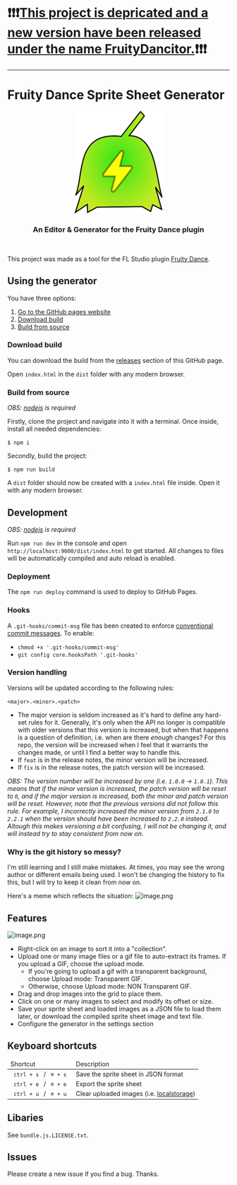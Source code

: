 <h1>❗❗❗<a href="https://github.com/TheWilley/FruityDancitor">This project is depricated and a new version have been released under the name <u>FruityDancitor</u>.</a>❗❗❗</h1>

---

# Fruity Dance Sprite Sheet Generator

<div align=center> <img width="200px"src='logotype.png'> <br> <h3> An Editor & Generator for the Fruity Dance plugin</h3> </div> <br>

This project was made as a tool for the FL Studio plugin [Fruity Dance](https://www.image-line.com/fl-studio-learning/fl-studio-online-manual/html/plugins/Fruity%20Dance.htm).

## Using the generator

You have three options:

1. [Go to the GitHub pages website](https://thewilley.github.io/Fruity_Dance_Sprite_Sheet_Generator/)
2. [Download build](#download-build)
3. [Build from source](#build-from-source)

### Download build

You can download the build from the [releases](https://github.com/TheWilley/Fruity_Dance_Sprite_Sheet_Generator/releases) section of this GitHub page.

Open `index.html` in the `dist` folder with any modern browser.

### Build from source

_OBS: [nodejs](https://nodejs.org/en/download/) is required_

Firstly, clone the project and navigate into it with a terminal. Once inside, install all needed dependencies:

```
$ npm i
```

Secondly, build the project:

```
$ npm run build
```

A `dist` folder should now be created with a `index.html` file inside. Open it with any modern browser.

## Development

_OBS: [nodejs](https://nodejs.org/en/download/) is required_

Run `npm run dev` in the console and open `http://localhost:9000/dist/index.html` to get started. All changes to files will be automatically compiled and auto reload is enabled.

### Deployment

The `npm run deploy` command is used to deploy to GitHub Pages.

### Hooks

A `.git-hooks/commit-msg` file has been created to enforce [conventional commit messages](https://gist.github.com/qoomon/5dfcdf8eec66a051ecd85625518cfd13). To enable:

- `chmod +x '.git-hooks/commit-msg'`
- `git config core.hooksPath '.git-hooks'`

### Version handling

Versions will be updated according to the following rules:

```
<major>.<minor>.<patch>
```

- The major version is seldom increased as it's hard to define any hard-set rules for it. Generally, it's only when the API no longer is compatible with older versions that this version is increased, but when that happens is a question of definition, i.e. when are there _enough_ changes? For this repo, the version will be increased when I feel that it warrants the changes made, or until I find a better way to handle this.
- If `feat` is in the release notes, the minor version will be increased.
- If `fix` is in the release notes, the patch version will be increased.

_OBS: The version number will be increased by one (i.e. `1.0.0` -> `1.0.1`). This means that if the minor version is increased, the patch version will be reset to `0`, and if the major version is increased, both the minor and patch version will be reset. However, note that the previous versions did not follow this rule. For example, I incorrectly increased the minor version from `2.1.0` to `2.2.1` when the version should have been increased to `2.2.0` instead. Altough this makes versioning a bit confusing, I will not be changing it, and will instead try to stay consistent from now on._

### Why is the git history so messy?

I'm still learning and I still make mistakes. At times, you may see the wrong author or different emails being used. I won't be changing the history to fix this, but I will try to keep it clean from now on.

Here's a meme which reflects the situation:
![image.png](https://i.postimg.cc/26NYFH8j/image.png)

## Features

![image.png](https://i.postimg.cc/pd2SCDYM/image.png)

- Right-click on an image to sort it into a "collection". <br>
- Upload one or many image files or a gif file to auto-extract its frames. If you upload a GIF, choose the upload mode. <br>
  - If you're going to upload a gif with a transparent background, choose Upload mode: Transparent GIF.
  - Otherwise, choose Upload mode: NON Transparent GIF. <br>
- Drag and drop images into the grid to place them. <br>
- Click on one or many images to select and modify its offset or size.
- Save your sprite sheet and loaded images as a JSON file to load them later, or download the compiled sprite sheet image and text file.
- Configure the generator in the settings section

## Keyboard shortcuts

<table>
    <thead> <td> Shortcut </td> <td> Description </td></thead>
    <tbody> 
        <tr>
            <td> <code> ctrl + s </code> / <code> ⌘ + s </code>
            <td> Save the sprite sheet in JSON format </td>
        </tr>
        <tr>
            <td> <code> ctrl + e </code> / <code> ⌘ + e </code>
            <td> Export the sprite sheet </td>
        </tr>
        <tr>
            <td> <code> ctrl + u </code> / <code> ⌘ + u </code>
            <td> Clear uploaded images (i.e. <a href="https://developer.mozilla.org/en-US/docs/Web/API/Window/localStorage">localstorage</a>) </td>
        </tr>
    </tbody>
</table>

## Libaries

See `bundle.js.LICENSE.txt`.

## Issues

Please create a new issue if you find a bug. Thanks.
